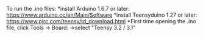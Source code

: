 To run the .ino files:
*install Arduino 1.6.7 or later: https://www.arduino.cc/en/Main/Software
*install Teensyduino 1.27 or later: https://www.pjrc.com/teensy/td_download.html
*First time opening the .ino file, click Tools -> Board: ->select "Teensy 3.2 / 3.1"